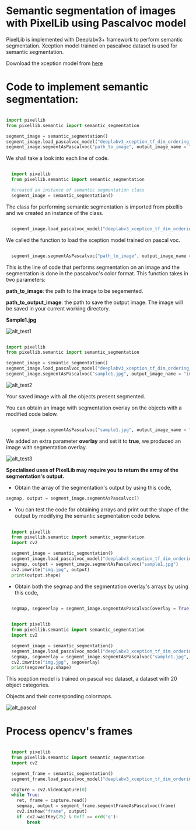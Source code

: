 # Semantic segmentation of images with PixelLib using Pascalvoc model

PixelLib is implemented with Deeplabv3+ framework to perform semantic segmentation. Xception model trained on pascalvoc dataset is used for semantic segmentation.

Download the xception model from [here](https://github.com/ayoolaolafenwa/PixelLib/releases/download/1.1/deeplabv3_xception_tf_dim_ordering_tf_kernels.h5>)

# Code to implement semantic segmentation:

```python

import pixellib
from pixellib.semantic import semantic_segmentation

segment_image = semantic_segmentation()
segment_image.load_pascalvoc_model("deeplabv3_xception_tf_dim_ordering_tf_kernels.h5") 
segment_image.segmentAsPascalvoc("path_to_image", output_image_name = "path_to_output_image")
```

We shall take a look into each line of code.


```python

  import pixellib
  from pixellib.semantic import semantic_segmentation

  #created an instance of semantic segmentation class
  segment_image = semantic_segmentation()

```
The class for performing semantic segmentation is imported from pixellib and we created an instance of the class.

```python

  segment_image.load_pascalvoc_model("deeplabv3_xception_tf_dim_ordering_tf_kernels.h5") 
```

We called the function to load the xception model trained on pascal voc. 

```python

  segment_image.segmentAsPascalvoc("path_to_image", output_image_name = "path_to_output_image")
```

This is the line of code that performs segmentation on an image and the segmentation is done in the pascalvoc's color format. This function takes in two parameters:

  **path_to_image**: the path to the image to be segemented.

  **path_to_output_image**: the path to save the output image. The image will be saved in your current working directory.

**Sample1.jpg**  

![alt_test1](Images/test.jpg)


```python

import pixellib
from pixellib.semantic import semantic_segmentation

segment_image = semantic_segmentation()
segment_image.load_pascalvoc_model("deeplabv3_xception_tf_dim_ordering_tf_kernels.h5") 
segment_image.segmentAsPascalvoc("sample1.jpg", output_image_name = "image_new.jpg")
```
![alt_test2](Images/test2.jpg)


Your saved image with all the objects present segmented.

You can obtain an image with segmentation overlay on the objects with a modified code below.

```python

  segment_image.segmentAsPascalvoc("sample1.jpg", output_image_name = "image_new.jpg", overlay = True)
```
We added an extra parameter **overlay** and set it to **true**, we produced an image with segmentation overlay.

![alt_test3](Images/test3.jpg)


**Specialised uses of PixelLib may require you to return the array of the segmentation's output.**

* Obtain the array of the segmentation's output by using this code, 

```python
segmap, output = segment_image.segmentAsPascalvoc()
```
* You can test the code for obtaining arrays and print out the shape of the output by modifying the semantic segmentation code below.

```python
  
  import pixellib
  from pixellib.semantic import semantic_segmentation
  import cv2

  segment_image = semantic_segmentation()
  segment_image.load_pascalvoc_model("deeplabv3_xception_tf_dim_ordering_tf_kernels.h5")
  segmap, output = segment_image.segmentAsPascalvoc("sample1.jpg")
  cv2.imwrite("img.jpg", output)
  print(output.shape)
```
* Obtain both the segmap and the segmentation overlay's arrays by using this code,

```python

  segmap, segoverlay = segment_image.segmentAsPascalvoc(overlay = True)

```
```python
  
  import pixellib
  from pixellib.semantic import semantic_segmentation
  import cv2

  segment_image = semantic_segmentation()
  segment_image.load_pascalvoc_model("deeplabv3_xception_tf_dim_ordering_tf_kernels.h5")
  segmap, segoverlay = segment_image.segmentAsPascalvoc("sample1.jpg", overlay= True)
  cv2.imwrite("img.jpg", segoverlay)
  print(segoverlay.shape)
```
This xception model is trained on pascal voc dataset, a dataset with 20 object categories.

Objects and their corresponding colormaps.


![alt_pascal](Images/pascal.png)


# Process opencv's frames 

```python

  import pixellib
  from pixellib.semantic import semantic_segmentation
  import cv2

  segment_frame = semantic_segmentation()
  segment_frame.load_pascalvoc_model("deeplabv3_xception_tf_dim_ordering_tf_kernels.h5")

  capture = cv2.VideoCapture(0)
  while True:
    ret, frame = capture.read()
    segmap, output = segment_frame.segmentFrameAsPascalvoc(frame)
    cv2.imshow("frame", output)
    if  cv2.waitKey(25) & 0xff == ord('q'):
        break

``` 



